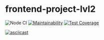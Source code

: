 # frontend-project-lvl2

![Node CI](https://github.com/alezi06/frontend-project-lvl2/workflows/Node%20CI/badge.svg)
[![Maintainability](https://api.codeclimate.com/v1/badges/311f219be8d447c1fd61/maintainability)](https://codeclimate.com/github/alezi06/frontend-project-lvl2/maintainability)
[![Test Coverage](https://api.codeclimate.com/v1/badges/311f219be8d447c1fd61/test_coverage)](https://codeclimate.com/github/alezi06/frontend-project-lvl2/test_coverage)

[![asciicast](https://asciinema.org/a/qltNTmA5rquTojLPkUX4SpWlS.svg)](https://asciinema.org/a/qltNTmA5rquTojLPkUX4SpWlS)
